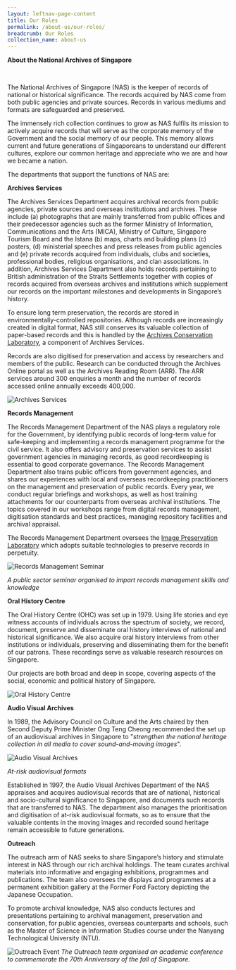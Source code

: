```yaml
---
layout: leftnav-page-content
title: Our Roles
permalink: /about-us/our-roles/
breadcrumb: Our Roles
collection_name: about-us
---
```


**About the National Archives of Singapore**  

​                    

The National Archives of Singapore (NAS) is the keeper of records of national or historical significance. The records acquired by NAS come from both public agencies and private sources. Records in various mediums and formats are safeguarded and preserved. 

  

The immensely rich collection continues to grow as NAS fulfils its mission to actively acquire records that will serve as the corporate memory of the Government and the social memory of our people. This memory allows current and future generations of Singaporeans to understand our different cultures, explore our common heritage and appreciate who we are and how we became a nation.  

  

The departments that support the functions of NAS are: 

  

  

**Archives Services** 

  

The Archives Services Department acquires archival records from public agencies, private sources and overseas institutions and archives. These include (a) photographs that are mainly transferred from public offices and their predecessor agencies such as the former Ministry of Information, Communications and the Arts (MICA), Ministry of Culture, Singapore Tourism Board and the Istana (b) maps, charts and building plans (c) posters, (d) ministerial speeches and press releases from public agencies and (e) private records acquired from individuals, clubs and societies, professional bodies, religious organisations, and clan associations. In addition, Archives Services Department also holds records pertaining to British administration of the Straits Settlements together with copies of records acquired from overseas archives and institutions which supplement our records on the important milestones and developments in Singapore’s history. 

  

To ensure long term preservation, the records are stored in environmentally-controlled repositories. Although records are increasingly created in digital format, NAS still conserves its valuable collection of paper-based records and this is handled by the [Archives Conservation Laboratory](/conservation-and-preservation/archives-conservation-laboratory/), a component of Archives Services. 

  

Records are also digitised for preservation and access by researchers and members of the public. Research can be conducted through the Archives Online portal as well as the Archives Reading Room (ARR). The ARR services around 300 enquiries a month and the number of records accessed online annually exceeds 400,000. 

  

![Archives Services](../images/movie-1577352062355.jpg) 

  

  

**Records Management** 

  

The Records Management Department of the NAS plays a regulatory role for the Government, by identifying public records of long-term value for safe-keeping and implementing a records management programme for the civil service. It also offers advisory and preservation services to assist government agencies in managing records, as good recordkeeping is essential to good corporate governance. The Records Management Department also trains public officers from government agencies, and shares our experiences with local and overseas recordkeeping practitioners on the management and preservation of public records. Every year, we conduct regular briefings and workshops, as well as host training attachments for our counterparts from overseas archival institutions. The topics covered in our workshops range from digital records management, digitisation standards and best practices, managing repository facilities and archival appraisal. 

  

The Records Management Department oversees the [Image Preservation Laboratory](/conservation-and-preservation/image-preservation-laboratory/) which adopts suitable technologies to preserve records in perpetuity. 

  

![Records Management Seminar](../images/roles_2.jpg) 

*A public sector seminar organised to impart records management skills and knowledge* 

  

  

**Oral History Centre**	 

 	 

The Oral History Centre (OHC) was set up in 1979. Using life stories and eye witness accounts of individuals across the spectrum of society, we record, document, preserve and disseminate oral history interviews of national and historical significance. We also acquire oral history interviews from other institutions or individuals, preserving and disseminating them for the benefit of our patrons. These recordings serve as valuable research resources on Singapore.	 

  

Our projects are both broad and deep in scope, covering aspects of the social, economic and political history of Singapore.

![Oral History Centre](../images/roles_ohc.jpg)

  

**Audio Visual Archives**	 

 	 

In 1989, the Advisory Council on Culture and the Arts chaired by then Second Deputy Prime Minister Ong Teng Cheong recommended the set up of an audiovisual archives in Singapore to "*strengthen the national heritage collection in all media to cover sound-and-moving images*".	 

  

![Audio Visual Archives](../images/AV.jpg) 

*At-risk audiovisual formats* 

Established in 1997, the Audio Visual Archives Department of the NAS appraises and acquires audiovisual records that are of national, historical and socio-cultural significance to Singapore, and documents such records that are transferred to NAS.  The department also manages the prioritisation and digitisation of at-risk audiovisual formats, so as to ensure that the valuable contents in the moving images and recorded sound heritage remain accessible to future generations.  

  

  

**Outreach** 

The outreach arm of NAS seeks to share Singapore’s history and stimulate interest in NAS through our rich archival holdings. The team curates archival materials into informative and engaging exhibitions, programmes and publications. The team also oversees the displays and programmes at a permanent exhibition gallery at the Former Ford Factory depicting the Japanese Occupation. 

  

To promote archival knowledge, NAS also conducts lectures and presentations pertaining to archival management, preservation and conservation, for public agencies, overseas counterparts and schools, such as the Master of Science in Information Studies course under the Nanyang Technological University (NTU).   

  

![Outreach Event](../images/Outreach.jpg)
*The Outreach team organised an academic conference to commemorate the 70th Anniversary of the fall of Singapore.*
